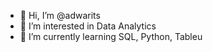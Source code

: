 - 👋 Hi, I’m @adwarits
- 👀 I’m interested in Data Analytics
- 🌱 I’m currently learning SQL, Python, Tableu

<!---
adwarits/adwarits is a ✨ special ✨ repository because its `README.md` (this file) appears on your GitHub profile.
You can click the Preview link to take a look at your changes.
--->

